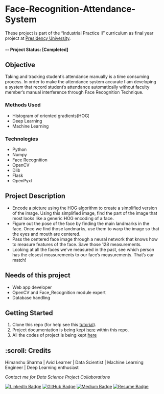 # Face-Recognition-Attendance-System
These project is part of the “Industrial Practice II” curriculum as final year project at [Presidency University](https://presidencyuniversity.in/). 

#### -- Project Status: [Completed]

## Objective<br>
Taking and tracking student’s attendance manually is a time consuming process. In order to make the
attendance system accurate I am developing a system that record student’s attendance automatically
without faculty member’s manual interference through Face Recognition Technique.



### Methods Used
* Histogram of oriented gradients(HOG)
* Deep Learning
* Machine Learning


### Technologies
* Python
* Numpy
* Face Recognition
* OpenCV
* Dlib
* Flask
* OpenPyxl


## Project Description
* Encode a picture using the HOG algorithm to create a simplified version of the image. Using this simplified image, find the part of the image that most looks like a generic HOG encoding of a face.
* Figure out the pose of the face by finding the main landmarks in the face. Once we find those landmarks, use them to warp the image so that the eyes and mouth are centered.
* Pass the centered face image through a neural network that knows how to measure features of the face. Save those 128 measurements.
* Looking at all the faces we’ve measured in the past, see which person has the closest measurements to our face’s measurements. That’s our match!



## Needs of this project

- Web app developer
- OpenCV and Face_Recognition module expert
- Database handling

## Getting Started

1. Clone this repo (for help see this [tutorial](https://help.github.com/articles/cloning-a-repository/)).
2. Project documentation is being kept [here](https://github.com/Harsh1091996/Face-Recognition-Attendance-System/blob/main/Face%20recognition%20based%20attendance%20system.pdf) within this repo.    
3. All the codes of project is being kept [here](https://github.com/Harsh1091996/Face-Recognition-Attendance-System)
 




<!-- CREDITS -->
<h2 id="credits"> :scroll: Credits</h2>

Himanshu Sharma | Avid Learner | Data Scientist | Machine Learning Engineer | Deep Learning enthusiast

<p> <i> Contact me for Data Science Project Collaborations</i></p>


[![LinkedIn Badge](https://img.shields.io/badge/LinkedIn-0077B5?style=for-the-badge&logo=linkedin&logoColor=white)](https://www.linkedin.com/in/himan-10/)
[![GitHub Badge](https://img.shields.io/badge/GitHub-100000?style=for-the-badge&logo=github&logoColor=white)](https://github.com/Harsh1091996)
[![Medium Badge](https://img.shields.io/badge/Medium-1DA1F2?style=for-the-badge&logo=medium&logoColor=white)](https://harshsharma1091996.medium.com/)
[![Resume Badge](https://img.shields.io/badge/resume-0077B5?style=for-the-badge&logo=resume&logoColor=white)](https://drive.google.com/file/d/1pyTvHo2Ec4xfCszL7YkHYAwWgFi5Uf2T/view?usp=sharing)
